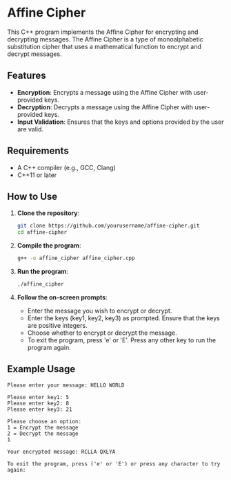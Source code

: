 # **Affine Cipher**

This C++ program implements the Affine Cipher for encrypting and decrypting messages. The Affine Cipher is a type of monoalphabetic substitution cipher that uses a mathematical function to encrypt and decrypt messages.

## **Features**

- **Encryption**: Encrypts a message using the Affine Cipher with user-provided keys.
- **Decryption**: Decrypts a message using the Affine Cipher with user-provided keys.
- **Input Validation**: Ensures that the keys and options provided by the user are valid.

## **Requirements**

- A C++ compiler (e.g., GCC, Clang)
- C++11 or later

## **How to Use**

1. **Clone the repository**:
    ```sh
    git clone https://github.com/yourusername/affine-cipher.git
    cd affine-cipher
    ```

2. **Compile the program**:
    ```sh
    g++ -o affine_cipher affine_cipher.cpp
    ```

3. **Run the program**:
    ```sh
    ./affine_cipher
    ```

4. **Follow the on-screen prompts**:
    - Enter the message you wish to encrypt or decrypt.
    - Enter the keys (key1, key2, key3) as prompted. Ensure that the keys are positive integers.
    - Choose whether to encrypt or decrypt the message.
    - To exit the program, press 'e' or 'E'. Press any other key to run the program again.

## **Example Usage**

```text
Please enter your message: HELLO WORLD

Please enter key1: 5
Please enter key2: 8
Please enter key3: 21

Please choose an option:
1 = Encrypt the message
2 = Decrypt the message
1

Your encrypted message: RCLLA QXLYA

To exit the program, press ('e' or 'E') or press any character to try again:
